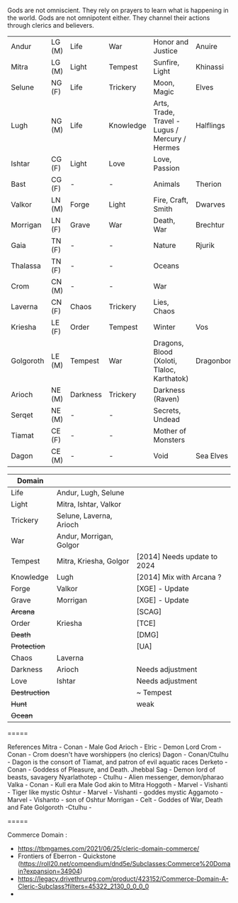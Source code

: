 Gods are not omniscient. They rely on prayers to learn what is happening in the world.
Gods are not omnipotent either. They channel their actions through clerics and believers.


|           |        |          |                          |                                                |            |            |
| --------- | ------ | -------- | ------------------------ | ---------------------------------------------- | ---------- | ---------- |
| Andur     | LG (M) | Life     | War                      | Honor and Justice                              | Anuire     |            |
| Mitra     | LG (M) | Light    | Tempest                  | Sunfire, Light                                 | Khinassi   |            |
| Selune    | NG (F) | Life     | Trickery                 | Moon, Magic                                    | Elves      |            |
| Lugh      | NG (M) | Life     | Knowledge                | Arts, Trade, Travel - Lugus / Mercury / Hermes | Halflings  | Bards      |
| Ishtar    | CG (F) | Light    | Love                     | Love, Passion                                  |            |            |
| Bast      | CG (F) | -        | -                        | Animals                                        | Therion    | Rangers    |
| Valkor    | LN (M) | Forge    | Light                    | Fire, Craft, Smith                             | Dwarves    |            |
| Morrigan  | LN (F) | Grave    | War                      | Death, War                                     | Brechtur   |            |
| Gaia      | TN (F) | -        | -                        | Nature                                         | Rjurik     | Druids     |
| Thalassa  | TN (F) | -        | -                        | Oceans                                         |            | Sea Druids |
| Crom      | CN (M) | -        | -                        | War                                            |            |            |
| Laverna   | CN (F) | Chaos    | Trickery                 | Lies, Chaos                                    |            |            |
| Kriesha   | LE (F) | Order    | Tempest                  | Winter                                         | Vos        |            |
| Golgoroth | LE (M) | Tempest  | War                      | Dragons, Blood (Xoloti, Tlaloc, Karthatok)     | Dragonborn |            |
| Arioch    | NE (M) | Darkness | Trickery                 | Darkness (Raven)                               |            |            |
| Serqet    | NE (M) | -        | -                        | Secrets, Undead                                |            | Warlocks   |
| Tiamat    | CE (F) | -        | -                        | Mother of Monsters                             |            |            |
| Dagon     | CE (M) | -        | -                        | Void                                           | Sea Elves  | Warlocks   |


| Domain          |                            |                             |
| --------------- | -------------------------- | --------------------------- |
| Life            | Andur, Lugh, Selune        |                             |
| Light           | Mitra, Ishtar, Valkor      |                             |
| Trickery        | Selune, Laverna, Arioch    |                             |
| War             | Andur, Morrigan, Golgor    |                             |
| Tempest         | Mitra, Kriesha, Golgor     | [2014] Needs update to 2024 |
| Knowledge       | Lugh                       | [2014] Mix with Arcana ?    |
| Forge           | Valkor                     | [XGE] - Update              |
| Grave           | Morrigan                   | [XGE] - Update              |
| ~~Arcana~~      |                            | [SCAG]                      |
| Order           | Kriesha                    | [TCE]                       |
| ~~Death~~       |                            | [DMG]                       |
| ~~Protection~~  |                            | [UA]                        |
| Chaos           | Laverna                    |                             |
| Darkness        | Arioch                     | Needs adjustment            |
| Love            | Ishtar                     | Needs adjustment            |
| ~~Destruction~~ |                            | ~ Tempest                   |
| ~~Hunt~~        |                            | weak                        |
| ~~Ocean~~       |                            |                             |




=====

References
Mitra - Conan - Male God
Arioch - Elric - Demon Lord
Crom - Conan - Crom doesn't have worshippers (no clerics)
Dagon - Conan/Ctulhu - Dagon is the consort of Tiamat, and patron of evil aquatic races
Derketo - Conan - Goddess of Pleasure, and Death. 
Jhebbal Sag - Demon lord of beasts, savagery
Nyarlathotep - Ctulhu - Alien messenger, demon/pharao
Valka - Conan - Kull era Male God akin to Mitra
Hoggoth - Marvel - Vishanti - Tiger like mystic
Oshtur - Marvel - Vishanti - goddes mystic
Aggamoto - Marvel - Vishanto - son of Oshtur
Morrigan - Celt - Goddes of War, Death and Fate
Golgoroth -Ctulhu -  

=====

Commerce Domain : 
- https://tbmgames.com/2021/06/25/cleric-domain-commerce/
- Frontiers of Eberron - Quickstone (https://roll20.net/compendium/dnd5e/Subclasses:Commerce%20Domain?expansion=34904)
- https://legacy.drivethrurpg.com/product/423152/Commerce-Domain-A-Cleric-Subclass?filters=45322_2130_0_0_0_0
- 